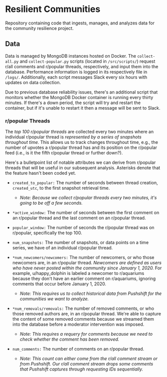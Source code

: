 # Resilient Communities

Repository containing code that ingests, manages, and analyzes data for the community resilience project.

## Data

Data is managed by MongoDB instances hosted on Docker. The `collect-all.py` and `collect-popular.py` scripts (located in `/src/scripts/`) request r/all comments and r/popular threads, respectively, and input them into the database. Performance information is logged in its respectively file in `/logs/`. Additionally, each script messages Slack every six hours with updates on data collection.

Due to previous database reliability issues, there's an additional script that monitors whether the MongoDB Docker container is running every thirty minutes. If there's a down period, the script will try and restart the container, but if it's unable to restart it then a message will be sent to Slack.

### r/popular Threads

The *top 100 r/popular threads* are collected every two minutes where an individual r/popular thread is *represented by a series of snapshots throughout time.* This allows us to track changes throughout time, e.g., the number of upvotes a r/popular thread has and its position on the r/popular feed (i.e., is it the fifth r/popular thread or further down?).

Here's a bulletpoint list of notable attributes we can derive from r/popular threads that will be useful in our subsequent analysis. Asterisks denote that the feature hasn't been coded yet.

- `created_to_popular:` The number of seconds between thread creation, `created_utc`, to the first snapshot retrieval time.

    - *Note: Because we collect r/popular threads every two minutes, it's going to be off a few seconds.*

- `*active_window:` The number of seconds between the first comment on an r/popular thread and the last comment on an r/popular thread.

- `popular_window:` The number of seconds the r/popular thread was on r/popular, specifically the top 100.

- `num_snapshots:` The number of snapshots, or data points on a time series, we have of an individual r/popular thread.

- `*num_newcomers/newcomers:` The number of newcomers, or who those newcomers are, in an r/popular thread. *Newcomers are defined as users who have never posted within the community since January 1, 2020.* For example, u/happy_dolphin is labeled a newcomer to r/aquariums because they don't have an earlier comment on r/aquariums, ignoring comments that occur before January 1, 2020.
    - *Note: This requires us to collect historical data from Pushshift for the communities we want to analyze.*

- `*num_removals/removals:` The number of removed comments, or who those removed authors are, in an r/popular thread. We're able to capture the content of some removed comments because we streamed them into the database before a moderator intervention was imposed.

    - *Note: This requires a requery for comments because we need to check whether the comment has been removed.*

- `num_comments:` The number of comments on an r/popular thread.

    - *Note: This count can either come from the r/all comment stream or from Pushshift. Our r/all comment stream drops some comments that Pushshift captures through requesting IDs sequentially.*